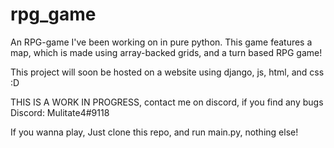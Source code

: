 # rpg_game
An RPG-game I've been working on in pure python.
This game features a map, which is made using array-backed grids, and a turn based RPG game!

This project will soon be hosted on a website using django, js, html, and css :D

THIS IS A WORK IN PROGRESS, contact me on discord, if you find any bugs
Discord: Mulitate4#9118

If you wanna play, Just clone this repo, and run main.py, nothing else!
